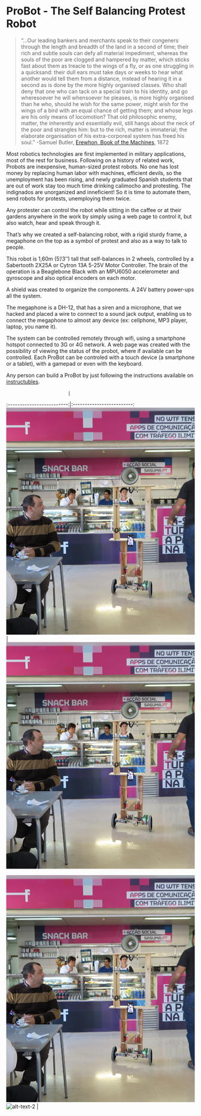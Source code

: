 # ProBot - The Self Balancing Protest Robot


> “…Our leading bankers and merchants speak to their congeners through the length and breadth of the land in a second of time; their rich and subtle souls can defy all material impediment, whereas the souls of the poor are clogged and hampered by matter, which sticks fast about them as treacle to the wings of a fly, or as one struggling in a quicksand: their dull ears must take days or weeks to hear what another would tell them from a distance, instead of hearing it in a second as is done by the more highly organised classes.  Who shall deny that one who can tack on a special train to his identity, and go wheresoever he will whensoever he pleases, is more highly organised than he who, should he wish for the same power, might wish for the wings of a bird with an equal chance of getting them; and whose legs are his only means of locomotion?  That old philosophic enemy, matter, the inherently and essentially evil, still hangs about the neck of the poor and strangles him: but to the rich, matter is immaterial; the elaborate organisation of his extra-corporeal system has freed his soul.” 
> -Samuel Butler, [Erewhon, Book of the Machines](https://www.gutenberg.org/files/1906/1906-h/1906-h.htm), 1872


Most robotics technologies are first implemented in military applications, most of the rest for business. Following on a history of related work, Probots are inexpensive, human-sized protest robots. No one has lost money by replacing human labor with machines, efficient devils, so the unemployment has been rising, and newly graduated Spanish students that are out of work stay too much time drinking calimocho and protesting. The indignados are unorganized and inneficient! So it is time to automate them, send robots for protests, unemploying them twice.
	
Any protester can control the robot while sitting in the caffee or at their gardens anywhere in the work by simply using a web page to control it, but also watch, hear and speak through it.
	
That’s why we created a self-balancing robot, with a rigid sturdy frame, a megaphone on the top as a symbol of protest and also as a way to talk to people.
	
This robot is 1,60m (5’/3’’) tall that self-balances in 2 wheels, controlled by a Sabertooth 2X25A or Cytron 13A 5-25V Motor Controller. The brain of the operation is a Beaglebone Black with an MPU6050 accelerometer and gyroscope and also optical encoders on each motor.
	
A shield was created to organize the components. A 24V battery power-ups all the system.
	
The megaphone is a DH-12, that has a siren and a microphone, that we hacked and placed a wire to connect to a sound jack output, enabling us to connect the megaphone to almost any device (ex: cellphone, MP3 player, laptop, you name it).
	
The system can be controlled remotely through wifi, using a smartphone hotspot connected to 3G or 4G network. A web page was created with the possibility of viewing the status of the probot, where if available can be controlled. Each ProBot can be controled with a touch device (a smartphone or a tablet), with a gamepad or even with the keyboard.

Any person can build a ProBot by just following the instructions available on [instructubles](http://www.instructables.com/id/ProBot-the-Protesting-Robot/).

                           |  
:-------------------------:|:-------------------------:
![](IMG_4484.png)  |  ![](IMG_4484.png)

 ![alt-text-1](IMG_4484.png) ![alt-text-2](image112.jpg) |
